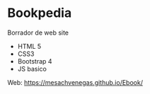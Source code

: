 # Bookpedia

Borrador de web site
* HTML 5 
* CSS3
* Bootstrap 4
* JS basico 

Web: https://mesachvenegas.github.io/Ebook/
